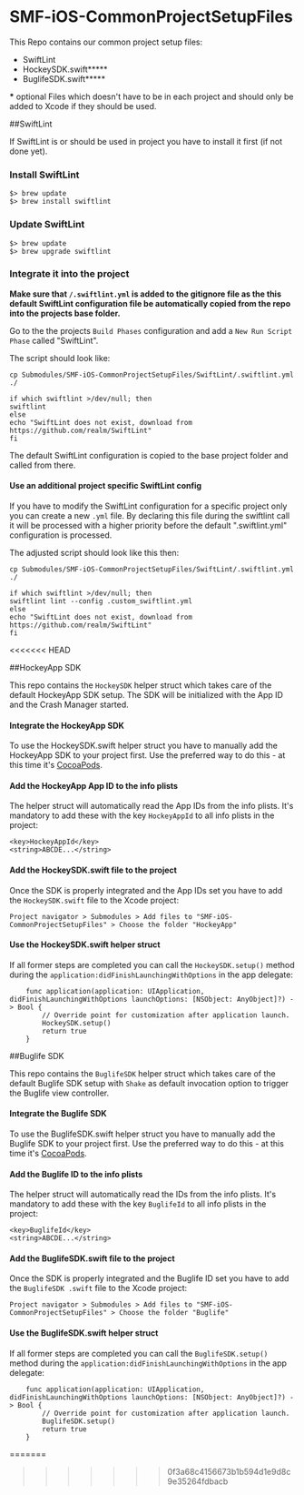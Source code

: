 # SMF-iOS-CommonProjectSetupFiles

This Repo contains our common project setup files:

- SwiftLint 
- HockeySDK.swift**\***
- BuglifeSDK.swift**\***

**\*** optional Files which doesn't have to be in each project and should only be added to Xcode if they should be used.

##SwiftLint

If SwiftLint is or should be used in project you have to install it first (if not done yet). 


### Install SwiftLint
```
$> brew update
$> brew install swiftlint
```

### Update SwiftLint
```
$> brew update
$> brew upgrade swiftlint
```

### Integrate it into the project

**Make sure that `/.swiftlint.yml` is added to the gitignore file as the this default SwiftLint configuration file be automatically copied from the repo into the projects base folder.**

Go to the the projects `Build Phases` configuration and add a `New Run Script Phase` called "SwiftLint".

The script should look like:

```
cp Submodules/SMF-iOS-CommonProjectSetupFiles/SwiftLint/.swiftlint.yml ./

if which swiftlint >/dev/null; then
swiftlint
else
echo "SwiftLint does not exist, download from https://github.com/realm/SwiftLint"
fi
```
The default SwiftLint configuration is copied to the base project folder and called from there. 

#### Use an additional project specific SwiftLint config
If you have to modify the SwiftLint configuration for a specific project only you can create a new `.yml` file. By declaring this file during the swiftlint call it will be processed with a higher priority before the default ".swiftlint.yml" configuration is processed. 

The adjusted script should look like this then:

```
cp Submodules/SMF-iOS-CommonProjectSetupFiles/SwiftLint/.swiftlint.yml ./

if which swiftlint >/dev/null; then
swiftlint lint --config .custom_swiftlint.yml
else
echo "SwiftLint does not exist, download from https://github.com/realm/SwiftLint"
fi
```
<<<<<<< HEAD

##HockeyApp SDK

This repo contains the `HockeySDK` helper struct which takes care of the default HockeyApp SDK setup. The SDK will be initialized with the App ID and the Crash Manager started.

#### Integrate the HockeyApp SDK
To use the HockeySDK.swift helper struct you have to manually add the HockeyApp SDK to your project first. Use the preferred way to do this - at this time it's [CocoaPods](https://cocoapods.org).

#### Add the HockeyApp App ID to the info plists
The helper struct will automatically read the App IDs from the info plists. It's mandatory to add these with the key `HockeyAppId` to all info plists in the project:

```
<key>HockeyAppId</key>
<string>ABCDE...</string>
```

#### Add the HockeySDK.swift file to the project
Once the SDK is properly integrated and the App IDs set you have to add the `HockeySDK.swift` file to the Xcode project:

```
Project navigator > Submodules > Add files to "SMF-iOS-CommonProjectSetupFiles" > Choose the folder "HockeyApp"
```

#### Use the HockeySDK.swift helper struct

If all former steps are completed you can call the `HockeySDK.setup()` method during the `application:didFinishLaunchingWithOptions` in the app delegate:

```
	func application(application: UIApplication, didFinishLaunchingWithOptions launchOptions: [NSObject: AnyObject]?) -> Bool {
		// Override point for customization after application launch.
		HockeySDK.setup()
		return true
	}
```


##Buglife SDK

This repo contains the `BuglifeSDK` helper struct which takes care of the default Buglife SDK setup with `Shake` as default invocation option to trigger the Buglife view controller.

#### Integrate the Buglife SDK
To use the BuglifeSDK.swift helper struct you have to manually add the Buglife SDK to your project first. Use the preferred way to do this - at this time it's [CocoaPods](https://cocoapods.org).

#### Add the Buglife ID to the info plists
The helper struct will automatically read the IDs from the info plists. It's mandatory to add these with the key `BuglifeId` to all info plists in the project:

```
<key>BuglifeId</key>
<string>ABCDE...</string>
```

#### Add the BuglifeSDK.swift file to the project
Once the SDK is properly integrated and the Buglife ID set you have to add the `BuglifeSDK .swift` file to the Xcode project:

```
Project navigator > Submodules > Add files to "SMF-iOS-CommonProjectSetupFiles" > Choose the folder "Buglife"
```

#### Use the BuglifeSDK.swift helper struct

If all former steps are completed you can call the `BuglifeSDK.setup()` method during the `application:didFinishLaunchingWithOptions` in the app delegate:

```
	func application(application: UIApplication, didFinishLaunchingWithOptions launchOptions: [NSObject: AnyObject]?) -> Bool {
		// Override point for customization after application launch.
		BuglifeSDK.setup()
		return true
	}
```

=======
>>>>>>> 0f3a68c4156673b1b594d1e9d8c9e35264fdbacb
